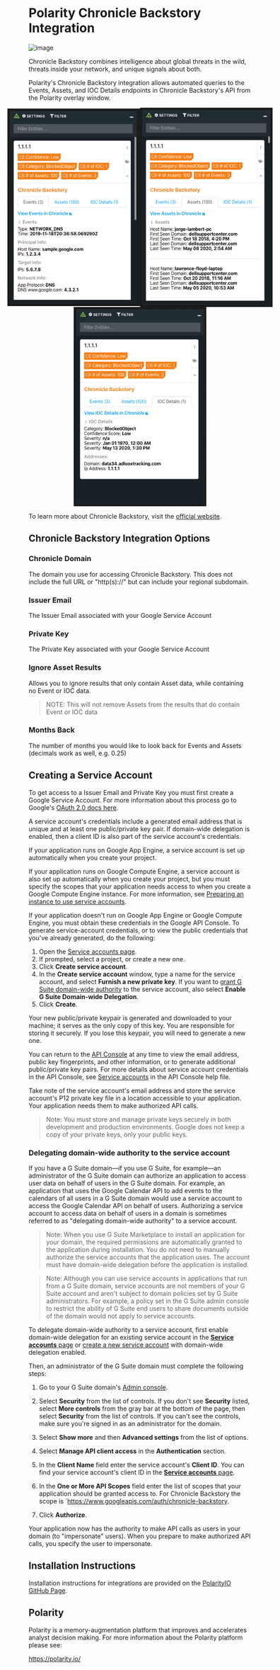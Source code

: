 # Polarity Chronicle Backstory Integration

![image](https://img.shields.io/badge/status-beta-green.svg)

Chronicle Backstory combines intelligence about global threats in the wild, threats inside your network, and unique signals about both.

Polarity's Chronicle Backstory integration allows automated queries to the Events, Assets, and IOC Details endpoints in Chronicle Backstory's API from the Polarity overlay window.

<div style="display:flex; justify-content:center; align-items:center;">
  <img width="300" alt="Integration Example Events" src="./assets/integration-example-events.png">
  <img width="300" alt="Integration Example Assets" src="./assets/integration-example-assets.png">
</div>
<div style="display:flex; justify-content:center; align-items:center;">
  <img width="300" alt="Integration Example IOC Details" src="./assets/integration-example-ioc-details.png">
</div>


To learn more about Chronicle Backstory, visit the [official website]([https://chronicle.security](https://chronicle.security/products/platform/)).


## Chronicle Backstory Integration Options

### Chronicle Domain
The domain you use for accessing Chronicle Backstory.  This does not include the full URL or "http(s)://" but can include your regional subdomain.

### Issuer Email
The Issuer Email associated with your Google Service Account

### Private Key
The Private Key associated with your Google Service Account

### Ignore Asset Results
Allows you to ignore results that only contain Asset data, while containing no Event or IOC data. 
> NOTE: This will not remove Assets from the results that do contain Event or IOC data

### Months Back
The number of months you would like to look back for Events and Assets (decimals work as well, e.g. 0.25)


## Creating a Service Account
To get access to a Issuer Email and Private Key you must first create a Google Service Account. For more information about this process go to Google's [OAuth 2.0 docs here](https://developers.google.com/identity/protocols/oauth2/service-account).

A service account's credentials include a generated email address that is unique and at least one public/private key pair. If domain-wide delegation is enabled, then a client ID is also part of the service account's credentials.

If your application runs on Google App Engine, a service account is set up automatically when you create your project.

If your application runs on Google Compute Engine, a service account is also set up automatically when you create your project, but you must specify the scopes that your application needs access to when you create a Google Compute Engine instance. For more information, see [Preparing an instance to use service accounts](https://cloud.google.com/compute/docs/access/create-enable-service-accounts-for-instances#using).

If your application doesn't run on Google App Engine or Google Compute Engine, you must obtain these credentials in the Google API Console. To generate service-account credentials, or to view the public credentials that you've already generated, do the following:

1. Open the [Service accounts page](https://console.developers.google.com/iam-admin/serviceaccounts).
2. If prompted, select a project, or create a new one.
3. Click **Create service account**.
4. In the **Create service account** window, type a name for the service account, and select **Furnish a new private key**. If you want to [grant G Suite domain-wide authority](https://developers.google.com/identity/protocols/OAuth2ServiceAccount#delegatingauthority) to the service account, also select **Enable G Suite Domain-wide Delegation**.
5. Click **Create**.

Your new public/private keypair is generated and downloaded to your machine; it serves as the only copy of this key. You are responsible for storing it securely. If you lose this keypair, you will need to generate a new one.

You can return to the [API Console](https://console.developers.google.com/) at any time to view the email address, public key fingerprints, and other information, or to generate additional public/private key pairs. For more details about service account credentials in the API Console, see [Service accounts](https://cloud.google.com/iam/docs/understanding-service-accounts) in the API Console help file.

Take note of the service account's email address and store the service account's P12 private key file in a location accessible to your application. Your application needs them to make authorized API calls.

> Note: You must store and manage private keys securely in both development and production environments. Google does not keep a copy of your private keys, only your public keys.

### Delegating domain-wide authority to the service account
If you have a G Suite domain—if you use G Suite, for example—an administrator of the G Suite domain can authorize an application to access user data on behalf of users in the G Suite domain. For example, an application that uses the Google Calendar API to add events to the calendars of all users in a G Suite domain would use a service account to access the Google Calendar API on behalf of users. Authorizing a service account to access data on behalf of users in a domain is sometimes referred to as "delegating domain-wide authority" to a service account.

> Note: When you use G Suite Marketplace to install an application for your domain, the required permissions are automatically granted to the application during installation. You do not need to manually authorize the service accounts that the application uses. The account must have domain-wide delegation before the application is installed.

> Note: Although you can use service accounts in applications that run from a G Suite domain, service accounts are not members of your G Suite account and aren't subject to domain policies set by G Suite administrators. For example, a policy set in the G Suite admin console to restrict the ability of G Suite end users to share documents outside of the domain would not apply to service accounts.

To delegate domain-wide authority to a service account, first enable domain-wide delegation for an existing service account in the [**Service accounts** page](https://console.developers.google.com/iam-admin/serviceaccounts) or [create a new service account](https://developers.google.com/identity/protocols/oauth2/service-account#creatinganaccount) with domain-wide delegation enabled.

Then, an administrator of the G Suite domain must complete the following steps:

1. Go to your G Suite domain's [Admin console](https://admin.google.com/).
   
2. Select **Security** from the list of controls. If you don't see **Security** listed, select **More controls** from the gray bar at the bottom of the page, then select **Security** from the list of controls. If you can't see the controls, make sure you're signed in as an administrator for the domain.
3. Select **Show more** and then **Advanced settings** from the list of options.
4. Select **Manage API client access** in the **Authentication** section.
5. In the **Client Name** field enter the service account's **Client ID**. You can find your service account's client ID in the [**Service accounts** page](https://console.developers.google.com/iam-admin/serviceaccounts).
6. In the **One or More API Scopes** field enter the list of scopes that your application should be granted access to. For Chronicle Backstory the scope is `https://www.googleapis.com/auth/chronicle-backstory.
7. Click **Authorize**.

Your application now has the authority to make API calls as users in your domain (to "impersonate" users). When you prepare to make authorized API calls, you specify the user to impersonate.


## Installation Instructions

Installation instructions for integrations are provided on the [PolarityIO GitHub Page](https://polarityio.github.io/).


## Polarity

Polarity is a memory-augmentation platform that improves and accelerates analyst decision making.  For more information about the Polarity platform please see:

https://polarity.io/
